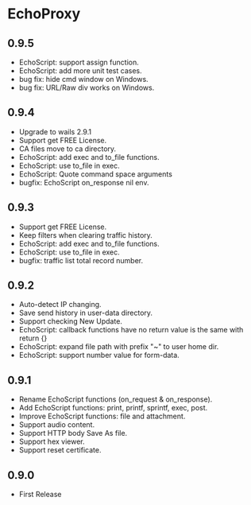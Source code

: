 # EchoProxy

## 0.9.5
* EchoScript: support assign function.
* EchoScript: add more unit test cases.
* bug fix: hide cmd window on Windows.
* bug fix: URL/Raw div works on Windows.

## 0.9.4
* Upgrade to wails 2.9.1
* Support get FREE License.
* CA files move to ca directory.
* EchoScript: add exec and to_file functions.
* EchoScript: use to_file in exec.
* EchoScript: Quote command space arguments
* bugfix: EchoScript on_response nil env.

## 0.9.3
* Support get FREE License.
* Keep filters when clearing traffic history.
* EchoScript: add exec and to_file functions.
* EchoScript: use to_file in exec.
* bugfix: traffic list total record number.

## 0.9.2
* Auto-detect IP changing.
* Save send history in user-data directory.
* Support checking New Update.
* EchoScript: callback functions have no return value is the same with return {}
* EchoScript: expand file path with prefix "~" to user home dir.
* EchoScript: support number value for form-data.

## 0.9.1
* Rename EchoScript functions (on_request & on_response).
* Add EchoScript functions: print, printf, sprintf, exec, post.
* Improve EchoScript functions: file and attachment.
* Support audio content.
* Support HTTP body Save As file.
* Support hex viewer.
* Support reset certificate.

## 0.9.0
* First Release
